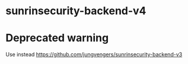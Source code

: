 # sunrinsecurity-backend-v4

# **Deprecated warning**
Use instead https://github.com/jungvengers/sunrinsecurity-backend-v3
